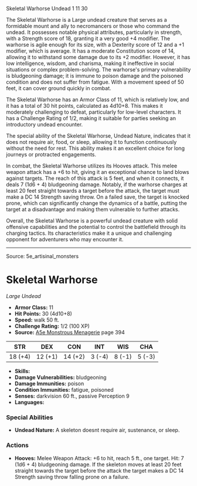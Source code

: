 <MonsterName/>Skeletal Warhorse</MonsterName>
<CreatureType/>Undead</CreatureType>
<CR/>1</CR>
<AC/>11</AC>
<HP/>30</HP>
<summary>The Skeletal Warhorse is a Large undead creature that serves as a formidable mount and ally to necromancers or those who command the undead. It possesses notable physical attributes, particularly in strength, with a Strength score of 18, granting it a very good +4 modifier. The warhorse is agile enough for its size, with a Dexterity score of 12 and a +1 modifier, which is average. It has a moderate Constitution score of 14, allowing it to withstand some damage due to its +2 modifier. However, it has low intelligence, wisdom, and charisma, making it ineffective in social situations or complex problem-solving. The warhorse's primary vulnerability is bludgeoning damage; it is immune to poison damage and the poisoned condition and does not suffer from fatigue. With a movement speed of 50 feet, it can cover ground quickly in combat.</summary>

<detail>

The Skeletal Warhorse has an Armor Class of 11, which is relatively low, and it has a total of 30 hit points, calculated as 4d10+8. This makes it moderately challenging to defeat, particularly for low-level characters. It has a Challenge Rating of 1/2, making it suitable for parties seeking an introductory undead encounter.

The special ability of the Skeletal Warhorse, Undead Nature, indicates that it does not require air, food, or sleep, allowing it to function continuously without the need for rest. This ability makes it an excellent choice for long journeys or protracted engagements.

In combat, the Skeletal Warhorse utilizes its Hooves attack. This melee weapon attack has a +6 to hit, giving it an exceptional chance to land blows against targets. The reach of this attack is 5 feet, and when it connects, it deals 7 (1d6 + 4) bludgeoning damage. Notably, if the warhorse charges at least 20 feet straight towards a target before the attack, the target must make a DC 14 Strength saving throw. On a failed save, the target is knocked prone, which can significantly change the dynamics of a battle, putting the target at a disadvantage and making them vulnerable to further attacks.

Overall, the Skeletal Warhorse is a powerful undead creature with solid offensive capabilities and the potential to control the battlefield through its charging tactics. Its characteristics make it a unique and challenging opponent for adventurers who may encounter it.</detail>



---

Source: 5e_artisinal_monsters

# Skeletal Warhorse

*Large* *Undead*

- **Armor Class:** 11
- **Hit Points:** 30 (4d10+8)
- **Speed:** walk 50 ft.
- **Challenge Rating:** 1/2 (100 XP)
- **Source:** [A5e Monstrous Menagerie](https://enpublishingrpg.com/products/level-up-monstrous-menagerie-a5e) page 394

| STR | DEX | CON | INT | WIS | CHA |
| --- | --- | --- | --- | --- | --- |
| 18 (+4) | 12 (+1) | 14 (+2) | 3 (-4) | 8 (-1) | 5 (-3) |

- **Skills:** 
- **Damage Vulnerabilities:** bludgeoning
- **Damage Immunities:** poison
- **Condition Immunities:** fatigue, poisoned
- **Senses:** darkvision 60 ft., passive Perception 9
- **Languages:** 

### Special Abilities

- **Undead Nature:** A skeleton doesnt require air, sustenance, or sleep.

### Actions

- **Hooves:** Melee Weapon Attack: +6 to hit, reach 5 ft., one target. Hit: 7 (1d6 + 4) bludgeoning damage. If the skeleton moves at least 20 feet straight towards the target before the attack  the target makes a DC 14 Strength saving throw  falling prone on a failure.




